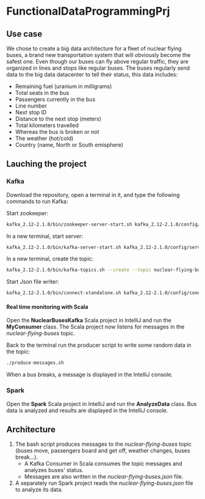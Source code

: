 # FunctionalDataProgrammingPrj

## Use case

We chose to create a big data architecture for a fleet of nuclear flying buses, a brand new transportation system that will obviously become the safest one.
Even though our buses can fly above regular traffic, they are organized in lines and stops like regular buses.
The buses regularly send data to the big data datacenter to tell their status, this data includes:

* Remaining fuel (uranium in milligrams)
* Total seats in the bus
* Passengers currently in the bus
* Line number
* Next stop ID
* Distance to the next stop (meters)
* Total kilometers travelled
* Whereas the bus is broken or not
* The weather (hot/cold)
* Country (name, North or South emisphere)


## Lauching the project

### Kafka

Download the repository, open a terminal in it, and type the following commands to run Kafka:

Start zookeeper:

```bash
kafka_2.12-2.1.0/bin/zookeeper-server-start.sh kafka_2.12-2.1.0/config/zookeeper.properties
```

In a new terminal, start server:

```bash
kafka_2.12-2.1.0/bin/kafka-server-start.sh kafka_2.12-2.1.0/config/server.properties
```

In a new terminal, create the topic:

```bash
kafka_2.12-2.1.0/bin/kafka-topics.sh --create --topic nuclear-flying-buses --zookeeper localhost:2181 --partitions 1 --replication-factor 1
```

Start Json file writer:

```bash
kafka_2.12-2.1.0/bin/connect-standalone.sh kafka_2.12-2.1.0/config/connect-standalone.properties kafka_2.12-2.1.0/config/connect-console-sink.properties
```

#### Real time monitoring with Scala

Open the **NuclearBusesKafka** Scala project in IntelliJ and run the **MyConsumer** class. The Scala project now listens for messages in the *nuclear-flying-buses* topic.

Back to the terminal run the producer script to write some random data in the topic:

```bash
./produce-messages.sh
```

When a bus breaks, a message is displayed in the IntelliJ console.


### Spark

Open the **Spark** Scala project in IntelliJ and run the **AnalyzeData** class. Bus data is analyzed and results are displayed in the IntelliJ console.


## Architecture

1. The bash script produces messages to the *nuclear-flying-buses* topic (buses move, passengers board and get off, weather changes, buses break...).
    * A Kafka Consumer in Scala consumes the topic messages and analyzes buses' status.
    * Messages are also written in the *nuclear-flying-buses.json* file.
2. A separately run Spark project reads the *nuclear-flying-buses.json* file to analyze its data.